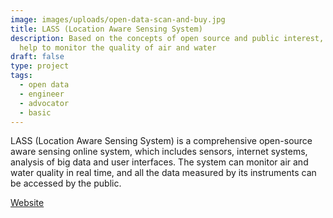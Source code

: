 ```yaml
---
image: images/uploads/open-data-scan-and-buy.jpg
title: LASS (Location Aware Sensing System)
description: Based on the concepts of open source and public interest, LASS can
  help to monitor the quality of air and water
draft: false
type: project
tags:
  - open data
  - engineer
  - advocator
  - basic
---
```

LASS (Location Aware Sensing System) is a comprehensive open-source aware sensing online system, which includes sensors, internet systems, analysis of big data and user interfaces. The system can monitor air and water quality in real time, and all the data measured by its instruments can be accessed by the public.

[Website](https://lass-net.org/)